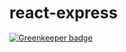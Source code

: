 # react-express

[![Greenkeeper badge](https://badges.greenkeeper.io/sethbergman/react-express.svg)](https://greenkeeper.io/)
